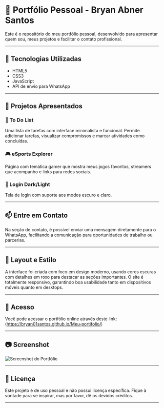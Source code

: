 # 📌 Portfólio Pessoal - Bryan Abner Santos

Este é o repositório do meu portfólio pessoal, desenvolvido para apresentar quem sou, meus projetos e facilitar o contato profissional.

---

## 🧠 Tecnologias Utilizadas

- HTML5
- CSS3
- JavaScript
- API de envio para WhatsApp

---

## 💼 Projetos Apresentados

### 📝 To Do List
Uma lista de tarefas com interface minimalista e funcional. Permite adicionar tarefas, visualizar compromissos e marcar atividades como concluídas.

### 🎮 eSports Explorer
Página com temática gamer que mostra meus jogos favoritos, streamers que acompanho e links para redes sociais.

### 🌙 Login Dark/Light
Tela de login com suporte aos modos escuro e claro.

---

## 📫 Entre em Contato

Na seção de contato, é possível enviar uma mensagem diretamente para o WhatsApp, facilitando a comunicação para oportunidades de trabalho ou parcerias.

---

## 🎨 Layout e Estilo

A interface foi criada com foco em design moderno, usando cores escuras com detalhes em roxo para destacar as seções importantes. O site é totalmente responsivo, garantindo boa usabilidade tanto em dispositivos móveis quanto em desktops.

---

## 🔗 Acesso

Você pode acessar o portfólio online através deste link:
(https://bryan01santos.github.io/Meu-portifolio/)

---

## 📷 Screenshot

![Screenshot do Portfólio]((https://github.com/Bryan01santos/Meu-portifolio/blob/main/img/Captura%20de%20tela.jpeg?raw=true))

---

## 📄 Licença

Este projeto é de uso pessoal e não possui licença específica. Fique à vontade para se inspirar, mas por favor, dê os devidos créditos.

---

